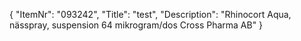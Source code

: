 {
  "ItemNr": "093242",
  "Title": "test",
  "Description": "Rhinocort Aqua, nässpray, suspension 64 mikrogram/dos Cross Pharma AB"
}